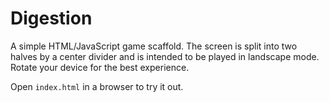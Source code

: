 # Digestion

A simple HTML/JavaScript game scaffold. The screen is split into two halves by a center divider and is intended to be played in landscape mode. Rotate your device for the best experience.

Open `index.html` in a browser to try it out.
